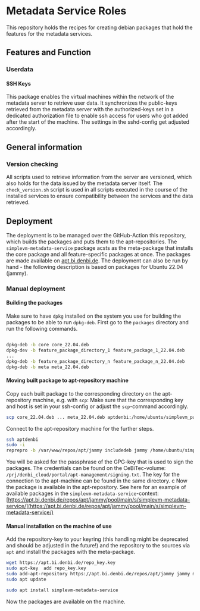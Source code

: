 # Metadata Service Roles

This repository holds the recipes for creating debian packages that hold the features for the metadata services.

## Features and Function

### Userdata

#### SSH Keys

This package enables the virtual machines within the network of the metadata server to retrieve user data.
It synchronizes the public-keys retrieved from the metadata server with the authorized-keys set in a dedicated authorization file to enable ssh access for users who got added after the start of the machine. The settings in the sshd-config get adjusted accordingly.


## General information

### Version checking

All scripts used to retrieve information from the server are versioned, which also holds for the data issued by the metadata server itself.
The `check_version.sh` script is used in all scripts executed in the course of the installed services to ensure compatibility between the services and the data retrieved.  

## Deployment

The deployment is to be managed over the GitHub-Action this repository, which builds the packages and puts them to the apt-repositories.
The `simplevm-metadata-service` package acsts as the meta-package that installs the core package and all feature-specific packages at once.
The packages are made available on [apt.bi.denbi.de](apt.bi.denbi.de). 
The deployment can also be run by hand - the following description is based on packages for Ubuntu 22.04 (jammy).

### Manual deployment

#### Building the packages

Make sure to have `dpkg` installed on the system you use for building the packages to be able to run `dpkg-deb`.
First go to the `packages` directory and run the following commands.


```bash

dpkg-deb -b core core_22.04.deb
dpkg-dev -b feature_package_directory_1 feature_package_1_22.04.deb
...
dpkg-deb -b feature_package_directory_n feature_package_n_22.04.deb
dpkg-deb -b meta meta_22.04.deb
```

#### Moving built package to apt-repository machine

Copy each built package to the corresponding directory on the apt-repository machine, e.g. with `scp`:
Make sure that the corresponding key and host is set in your ssh-config or adjust the `scp`-command accordingly.

```bash
scp core_22.04.deb ... meta_22.04.deb aptdenbi:/home/ubuntu/simplevm_packages/22.04
```
Connect to the apt-repository machine for the further steps.

```bash
ssh aptdenbi
sudo -i
reprepro -b /var/www/repos/apt/jammy includedeb jammy /home/ubuntu/simplevm_packages/core_22.04.deb
```
You will be asked for the passphrase of the GPG-key that is used to sign the packages.
The credentials can be found on the CeBiTec-volume: `/prj/denbi_cloud/portal/apt-management/signing.txt`. The key for the connection to the apt-machine can be found in the same directory.
c
Now the package is available in the apt-repository. See here for an example of available packages in the `simplevm-metadata-service`-context: 
[https://apt.bi.denbi.de/repos/apt/jammy/pool/main/s/simplevm-metadata-service/](https://apt.bi.denbi.de/repos/apt/jammy/pool/main/s/simplevm-metadata-service/)

#### Manual installation on the machine of use

Add the repository-key to your keyring (this handling might be deprecated and should be adjusted in the future!) and the repository to the sources via `apt` and install the packages with the meta-package.

```bash
wget https://apt.bi.denbi.de/repo_key.key
sudo apt-key  add repo_key.key
sudo add-apt-repository https://apt.bi.denbi.de/repos/apt/jammy jammy main
sudo apt update

sudo apt install simplevm-metadata-service
```
Now the packages are available on the machine.